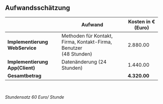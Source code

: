 
## Aufwandsschätzung

|  | Aufwand | Kosten in € (Euro) |
| ------------- | ------------- | ------------- |
| **Implementierung WebService** | Methoden für Kontakt, Firma, Kontakt-Firma, Benutzer <br> (48 Stunden) | 2.880.00 |
| **Implementierung App(Client)** | Datenänderung (24 Stunden) | 1.440.00|
| **Gesamtbetrag** | | **4.320.00** |

<br>

*Stundensatz 60 Euro/ Stunde*



